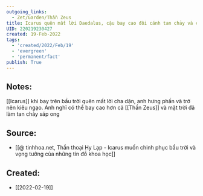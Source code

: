 ```yaml
---
outgoing_links:
  - Zet/Garden/Thần Zeus
title: Icarus quên mất lời Daedalus, cậu bay cao đôi cánh tan chảy và cậu rớt xuống biển
UID: 220219230427
created: 19-Feb-2022
tags:
  - 'created/2022/Feb/19'
  - 'evergreen'
  - 'permanent/fact'
publish: True
---
```

## Notes:
[[Icarus]] khi bay trên bầu trời quên mất lời cha dặn, anh hưng phấn và trở nên kiêu ngạo. Anh nghĩ có thể bay cao hơn cả [[Thần Zeus]] và mặt trời đã làm tan chảy sáp ong

## Source:
- [[@ tinhhoa.net, Thần thoại Hy Lạp - Icarus muốn chinh phục bầu trời và vọng tưởng của những tín đồ khoa học]]



## Created:
- [[2022-02-19]]
